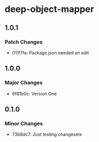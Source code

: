 # deep-object-mapper

## 1.0.1

### Patch Changes

- 011f7fa: Package.json needed an edit

## 1.0.0

### Major Changes

- 6f81b0c: Version One

## 0.1.0

### Minor Changes

- 73b8dc7: Just testing changesets
